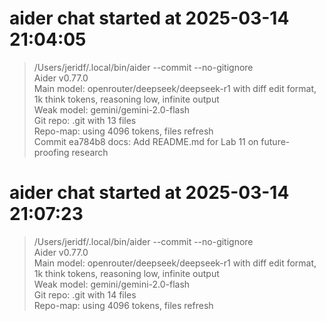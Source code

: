 
# aider chat started at 2025-03-14 21:04:05

> /Users/jeridf/.local/bin/aider --commit --no-gitignore  
> Aider v0.77.0  
> Main model: openrouter/deepseek/deepseek-r1 with diff edit format, 1k think tokens, reasoning low, infinite output  
> Weak model: gemini/gemini-2.0-flash  
> Git repo: .git with 13 files  
> Repo-map: using 4096 tokens, files refresh  
> Commit ea784b8 docs: Add README.md for Lab 11 on future-proofing research  

# aider chat started at 2025-03-14 21:07:23

> /Users/jeridf/.local/bin/aider --commit --no-gitignore  
> Aider v0.77.0  
> Main model: openrouter/deepseek/deepseek-r1 with diff edit format, 1k think tokens, reasoning low, infinite output  
> Weak model: gemini/gemini-2.0-flash  
> Git repo: .git with 14 files  
> Repo-map: using 4096 tokens, files refresh  
